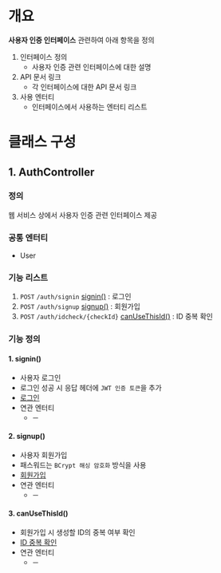 # 개요
**사용자 인증 인터페이스** 관련하여 아래 항목을 정의
1. 인터페이스 정의
    - 사용자 인증 관련 인터페이스에 대한 설명
2. API 문서 링크
    - 각 인터페이스에 대한 API 문서 링크
3. 사용 엔터티
    - 인터페이스에서 사용하는 엔터티 리스트

# 클래스 구성
## 1. AuthController
### 정의
웹 서비스 상에서 사용자 인증 관련 인터페이스 제공  

### 공통 엔터티
- User

### 기능 리스트
1. `POST` `/auth/signin` [signin()](#1-signin) : 로그인
2. `POST` `/auth/signup` [signup()](#2-signup) : 회원가입
3. `POST` `/auth/idcheck/{checkId}` [canUseThisId()](#3-canusethisid) : ID 중복 확인

### 기능 정의
#### 1. signin()
  - 사용자 로그인
  - 로그인 성공 시 응답 헤더에 `JWT 인증 토큰`을 추가
  - [로그인](https://egluuapi.codingnome.dev/docs/index.html#signIn "해당 API 문서로 이동")
  - 연관 엔터티
      - －

#### 2. signup()
  - 사용자 회원가입
  - 패스워드는 `BCrypt 해싱 암호화` 방식을 사용
  - [회원가입](https://egluuapi.codingnome.dev/docs/index.html#SignUp "해당 API 문서로 이동")
  - 연관 엔터티
      - －

#### 3. canUseThisId()
  - 회원가입 시 생성할 ID의 중복 여부 확인
  - [ID 중복 확인](https://egluuapi.codingnome.dev/docs/index.html#SignUp "해당 API 문서로 이동")
  - 연관 엔터티
      - －

